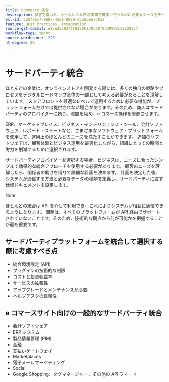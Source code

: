 ```yaml
---
title: Commerce 統合
description: 顧客を喜ばせ、シームレスな日常業務を確実に行うために必要なツールをチームに装備します。
exl-id: 52bfa6c7-0687-45de-8889-c529cea7d01a
feature: Best Practices, Integration
source-git-commit: e83e2359377f03506178c28f8b30993c172282c7
workflow-type: tm+mt
source-wordcount: '295'
ht-degree: 0%

---
```


# サードパーティ統合

ほとんどの企業は、オンラインストアを開発する際には、多くの独自の戦略やプロセスをデジタルロードマップ全体の一部として考える必要があることを理解しています。 ストアフロントを最適なレベルで運用するために必要な機能が、プラットフォームだけでは提供されない場合があります。そのため、商人はサードパーティのプロバイダーに頼り、隙間を埋め、e コマース操作を前進させます。

ERP、マーケットプレイス、ビジネス・インテリジェンス・ツール、会計ソフトウェア、レポート・スイートなど、さまざまなソフトウェア・プラットフォームを使用して、運用上のほとんどのニーズを満たすことができます。 追加のソフトウェアは、顧客体験とビジネス運用を最適化しながら、組織にとっての時間と労力を削減するために選択されます。

サードパーティプロバイダーを選択する場合、ビジネスは、ニーズに合ったシンプルで効果的な統合アプローチを使用する必要があります。 顧客のニーズを理解したら、関係者の助けを借りて詳細な計画を決めます。 計画を決定した後、システムが通信する方法と必要なデータの種類を定義し、サードパーティに渡す仕様ドキュメントを設定します。

>[!NOTE]
>
>ほとんどの統合は API を介して利用でき、これによりシステムが相互に通信できるようになります。 問題は、すべてのプラットフォームが API 経由でサポートされていないことです。そのため、技術的な観点から何が可能かを把握することが最も重要です。

## サードパーティプラットフォームを統合して選択する際に考慮すべき点

- 統合環境設定 (API)
- プラグインの技術的な制限
- コストと投資収益率
- サービスの拡張性
- アップグレードとメンテナンスが必要
- ヘルプデスクの信頼性

## e コマースサイト向けの一般的なサードパーティ統合

- 会計ソフトウェア
- ERP システム
- 製品情報管理 (PIM)
- 金融
- 支払いゲートウェイ
- Marketplaces
- 電子メールマーケティング
- Social
- Google Shopping、タグマネージャー、その他の API フィード
